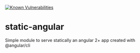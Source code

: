 [![Known Vulnerabilities](https://snyk.io/test/github/crisz/static-angular/badge.svg)](https://snyk.io/test/github/crisz/static-angular)
# static-angular
Simple module to serve statically an angular 2+ app created with @angular/cli
